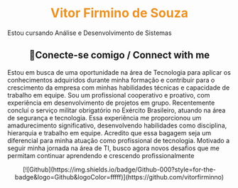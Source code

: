 <h1 align="center" style="color: #EB9326">Vitor Firmino de Souza</h1>
</b> <p> Estou cursando Análise e Desenvolvimento de Sistemas</p>

<h2 align="center"> 🔌Conecte-se comigo / Connect with me </h2>
<p>Estou em busca de uma oportunidade na área de Tecnologia para aplicar os
conhecimentos adquiridos durante minha formação e contribuir para o crescimento da
empresa com minhas habilidades técnicas e capacidade de trabalho em equipe. Sou um
profissional cooperativo e proativo, com experiência em desenvolvimento de projetos em
grupo.
Recentemente concluí o serviço militar obrigatório no Exército Brasileiro, atuando na
área de segurança e tecnologia. Essa experiência me proporcionou um amadurecimento
significativo, desenvolvendo habilidades como disciplina, hierarquia e trabalho em equipe.
Acredito que essa bagagem seja um diferencial para minha atuação como profissional de
tecnologia.
Motivado a seguir minha jornada na área de TI, busco agora novos desafios que me
permitam continuar aprendendo e crescendo profissionalmente <p/>

<div align="center">
[![Github](https://img.shields.io/badge/Github-000?style=for-the-badge&logo=Github&logoColor=fffff)](https://github.com/vitorfirminno)
</div>

